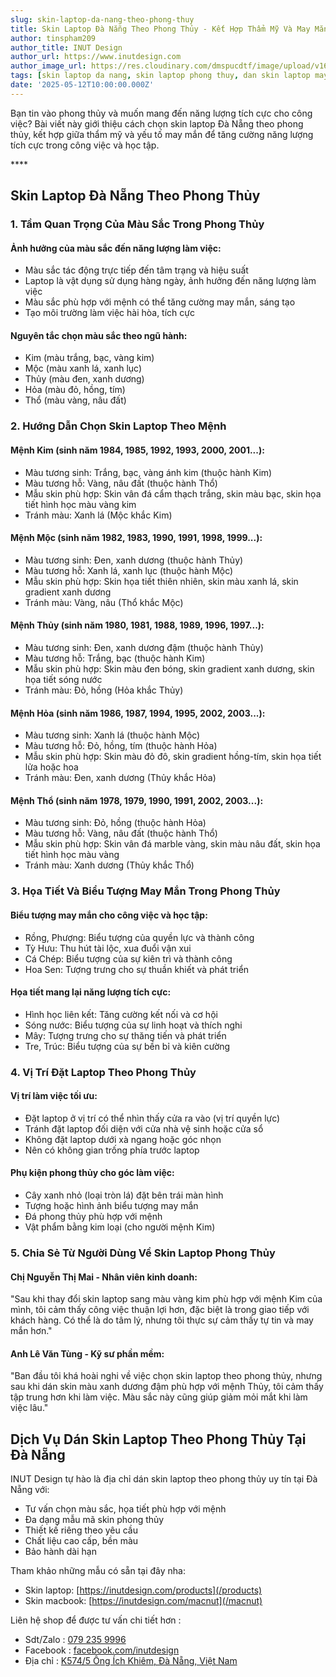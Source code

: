 ```yaml
---
slug: skin-laptop-da-nang-theo-phong-thuy
title: Skin Laptop Đà Nẵng Theo Phong Thủy - Kết Hợp Thẩm Mỹ Và May Mắn Trong Công Việc
author: tinspham209
author_title: INUT Design
author_url: https://www.inutdesign.com
author_image_url: https://res.cloudinary.com/dmspucdtf/image/upload/v1663647671/inut/292635797_197003529328579_4330060878795101093_n_bjzhby.jpg
tags: [skin laptop da nang, skin laptop phong thuy, dan skin laptop may man, mau skin laptop theo menh]
date: '2025-05-12T10:00:00.000Z'
---
```


Bạn tin vào phong thủy và muốn mang đến năng lượng tích cực cho công việc? Bài viết này giới thiệu cách chọn skin laptop Đà Nẵng theo phong thủy, kết hợp giữa thẩm mỹ và yếu tố may mắn để tăng cường năng lượng tích cực trong công việc và học tập.

<!-- truncate-->****

<!-- ## Table of contents -->

## Skin Laptop Đà Nẵng Theo Phong Thủy

### 1. Tầm Quan Trọng Của Màu Sắc Trong Phong Thủy

#### Ảnh hưởng của màu sắc đến năng lượng làm việc:
- Màu sắc tác động trực tiếp đến tâm trạng và hiệu suất
- Laptop là vật dụng sử dụng hàng ngày, ảnh hưởng đến năng lượng làm việc
- Màu sắc phù hợp với mệnh có thể tăng cường may mắn, sáng tạo
- Tạo môi trường làm việc hài hòa, tích cực

#### Nguyên tắc chọn màu sắc theo ngũ hành:
- Kim (màu trắng, bạc, vàng kim)
- Mộc (màu xanh lá, xanh lục)
- Thủy (màu đen, xanh dương)
- Hỏa (màu đỏ, hồng, tím)
- Thổ (màu vàng, nâu đất)

### 2. Hướng Dẫn Chọn Skin Laptop Theo Mệnh

#### Mệnh Kim (sinh năm 1984, 1985, 1992, 1993, 2000, 2001...):
- Màu tương sinh: Trắng, bạc, vàng ánh kim (thuộc hành Kim)
- Màu tương hỗ: Vàng, nâu đất (thuộc hành Thổ)
- Mẫu skin phù hợp: Skin vân đá cẩm thạch trắng, skin màu bạc, skin họa tiết hình học màu vàng kim
- Tránh màu: Xanh lá (Mộc khắc Kim)

#### Mệnh Mộc (sinh năm 1982, 1983, 1990, 1991, 1998, 1999...):
- Màu tương sinh: Đen, xanh dương (thuộc hành Thủy)
- Màu tương hỗ: Xanh lá, xanh lục (thuộc hành Mộc)
- Mẫu skin phù hợp: Skin họa tiết thiên nhiên, skin màu xanh lá, skin gradient xanh dương
- Tránh màu: Vàng, nâu (Thổ khắc Mộc)

#### Mệnh Thủy (sinh năm 1980, 1981, 1988, 1989, 1996, 1997...):
- Màu tương sinh: Đen, xanh dương đậm (thuộc hành Thủy)
- Màu tương hỗ: Trắng, bạc (thuộc hành Kim)
- Mẫu skin phù hợp: Skin màu đen bóng, skin gradient xanh dương, skin họa tiết sóng nước
- Tránh màu: Đỏ, hồng (Hỏa khắc Thủy)

#### Mệnh Hỏa (sinh năm 1986, 1987, 1994, 1995, 2002, 2003...):
- Màu tương sinh: Xanh lá (thuộc hành Mộc)
- Màu tương hỗ: Đỏ, hồng, tím (thuộc hành Hỏa)
- Mẫu skin phù hợp: Skin màu đỏ đô, skin gradient hồng-tím, skin họa tiết lửa hoặc hoa
- Tránh màu: Đen, xanh dương (Thủy khắc Hỏa)

#### Mệnh Thổ (sinh năm 1978, 1979, 1990, 1991, 2002, 2003...):
- Màu tương sinh: Đỏ, hồng (thuộc hành Hỏa)
- Màu tương hỗ: Vàng, nâu đất (thuộc hành Thổ)
- Mẫu skin phù hợp: Skin vân đá marble vàng, skin màu nâu đất, skin họa tiết hình học màu vàng
- Tránh màu: Xanh dương (Thủy khắc Thổ)

### 3. Họa Tiết Và Biểu Tượng May Mắn Trong Phong Thủy

#### Biểu tượng may mắn cho công việc và học tập:
- Rồng, Phượng: Biểu tượng của quyền lực và thành công
- Tỳ Hưu: Thu hút tài lộc, xua đuổi vận xui
- Cá Chép: Biểu tượng của sự kiên trì và thành công
- Hoa Sen: Tượng trưng cho sự thuần khiết và phát triển

#### Họa tiết mang lại năng lượng tích cực:
- Hình học liên kết: Tăng cường kết nối và cơ hội
- Sóng nước: Biểu tượng của sự linh hoạt và thích nghi
- Mây: Tượng trưng cho sự thăng tiến và phát triển
- Tre, Trúc: Biểu tượng của sự bền bỉ và kiên cường

### 4. Vị Trí Đặt Laptop Theo Phong Thủy

#### Vị trí làm việc tối ưu:
- Đặt laptop ở vị trí có thể nhìn thấy cửa ra vào (vị trí quyền lực)
- Tránh đặt laptop đối diện với cửa nhà vệ sinh hoặc cửa sổ
- Không đặt laptop dưới xà ngang hoặc góc nhọn
- Nên có không gian trống phía trước laptop

#### Phụ kiện phong thủy cho góc làm việc:
- Cây xanh nhỏ (loại tròn lá) đặt bên trái màn hình
- Tượng hoặc hình ảnh biểu tượng may mắn
- Đá phong thủy phù hợp với mệnh
- Vật phẩm bằng kim loại (cho người mệnh Kim)

### 5. Chia Sẻ Từ Người Dùng Về Skin Laptop Phong Thủy

#### Chị Nguyễn Thị Mai - Nhân viên kinh doanh:
"Sau khi thay đổi skin laptop sang màu vàng kim phù hợp với mệnh Kim của mình, tôi cảm thấy công việc thuận lợi hơn, đặc biệt là trong giao tiếp với khách hàng. Có thể là do tâm lý, nhưng tôi thực sự cảm thấy tự tin và may mắn hơn."

#### Anh Lê Văn Tùng - Kỹ sư phần mềm:
"Ban đầu tôi khá hoài nghi về việc chọn skin laptop theo phong thủy, nhưng sau khi dán skin màu xanh dương đậm phù hợp với mệnh Thủy, tôi cảm thấy tập trung hơn khi làm việc. Màu sắc này cũng giúp giảm mỏi mắt khi làm việc lâu."

## Dịch Vụ Dán Skin Laptop Theo Phong Thủy Tại Đà Nẵng

INUT Design tự hào là địa chỉ dán skin laptop theo phong thủy uy tín tại Đà Nẵng với:
- Tư vấn chọn màu sắc, họa tiết phù hợp với mệnh
- Đa dạng mẫu mã skin phong thủy
- Thiết kế riêng theo yêu cầu
- Chất liệu cao cấp, bền màu
- Bảo hành dài hạn

Tham khảo những mẫu có sẵn tại đây nha:
- Skin laptop: [https://inutdesign.com/products](/products)
- Skin macbook: [https://inutdesign.com/macnut](/macnut)

Liên hệ shop để được tư vấn chi tiết hơn :
- Sdt/Zalo : [079 235 9996](tel:0792359996)
- Facebook : [facebook.com/inutdesign](https://www.facebook.com/inutdesign)
- Địa chỉ : [K574/5 Ông Ích Khiêm, Đà Nẵng, Việt Nam](https://maps.app.goo.gl/dAdKSbnBEvarx6LK8)